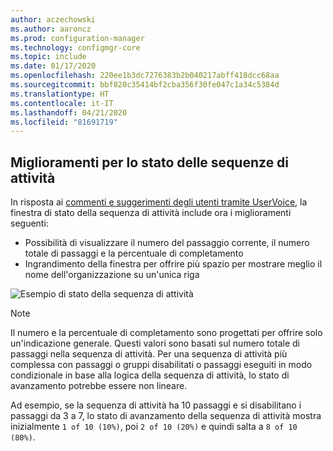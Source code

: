 ```yaml
---
author: aczechowski
ms.author: aaroncz
ms.prod: configuration-manager
ms.technology: configmgr-core
ms.topic: include
ms.date: 01/17/2020
ms.openlocfilehash: 220ee1b3dc7276383b2b040217abff418dcc68aa
ms.sourcegitcommit: bbf820c35414bf2cba356f30fe047c1a34c5384d
ms.translationtype: HT
ms.contentlocale: it-IT
ms.lasthandoff: 04/21/2020
ms.locfileid: "81691719"
---
```

## <a name="improvements-to-task-sequence-progress"></a><a name="bkmk_tsprogress"></a> Miglioramenti per lo stato delle sequenze di attività

<!--5932692, fka 2356386-->

In risposta ai [commenti e suggerimenti degli utenti tramite UserVoice](https://configurationmanager.uservoice.com/forums/300492-ideas/suggestions/33666679-add-the-complete-progression-status-in-the-progres), la finestra di stato della sequenza di attività include ora i miglioramenti seguenti:

- Possibilità di visualizzare il numero del passaggio corrente, il numero totale di passaggi e la percentuale di completamento
- Ingrandimento della finestra per offrire più spazio per mostrare meglio il nome dell'organizzazione su un'unica riga

![Esempio di stato della sequenza di attività](../../media/2356386-task-sequence-progress.png)

> [!NOTE]
> Il numero e la percentuale di completamento sono progettati per offrire solo un'indicazione generale. Questi valori sono basati sul numero totale di passaggi nella sequenza di attività. Per una sequenza di attività più complessa con passaggi o gruppi disabilitati o passaggi eseguiti in modo condizionale in base alla logica della sequenza di attività, lo stato di avanzamento potrebbe essere non lineare.
>
> Ad esempio, se la sequenza di attività ha 10 passaggi e si disabilitano i passaggi da 3 a 7, lo stato di avanzamento della sequenza di attività mostra inizialmente `1 of 10 (10%)`, poi `2 of 10 (20%)` e quindi salta a `8 of 10 (80%)`.
